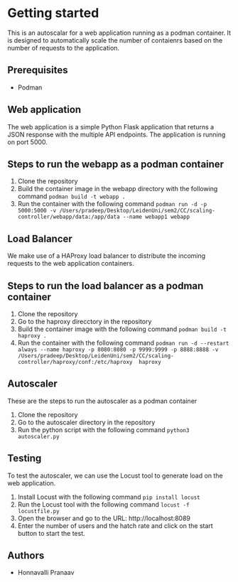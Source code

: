 <!-- Getting started -->
# Getting started
This is an autoscalar for a web application running as a podman container. It is designed to automatically scale the number of contaienrs based on the number of requests to the application.

## Prerequisites
- Podman

## Web application
The web application is a simple Python Flask application that returns a JSON response with the multiple API endpoints. The application is running on port 5000.
<!-- List steps to run the webapp as a podman container -->
## Steps to run the webapp as a podman container
1. Clone the repository
2. Build the container image in the webapp directory with the following command
```podman build -t webapp .```
3. Run the container with the following command
```podman run -d -p 5000:5000 -v /Users/pradeep/Desktop/LeidenUni/sem2/CC/scaling-controller/webapp/data:/app/data --name webapp1 webapp```

## Load Balancer
We make use of a HAProxy load balancer to distribute the incoming requests to the web application containers. 

<!-- List steps to run the load balancer as a podman container -->
## Steps to run the load balancer as a podman container
1. Clone the repository
2. Go to the haproxy direcctory in the repository
3. Build the container image with the following command
```podman build -t haproxy .```
4. Run the container with the following command
```podman run -d --restart always --name haproxy -p 8080:8080 -p 9999:9999 -p 8888:8888 -v /Users/pradeep/Desktop/LeidenUni/sem2/CC/scaling-controller/haproxy/conf:/etc/haproxy  haproxy```

## Autoscaler
These are the steps to run the autoscaler as a podman container
1. Clone the repository
2. Go to the autoscaler directory in the repository
3. Run the python script with the following command
```python3 autoscaler.py```

## Testing
To test the autoscaler, we can use the Locust tool to generate load on the web application. 
1. Install Locust with the following command
```pip install locust```
2. Run the Locust tool with the following command
```locust -f locustfile.py```
3. Open the browser and go to the URL: http://localhost:8089
4. Enter the number of users and the hatch rate and click on the start button to start the test.

## Authors
- Honnavalli Pranaav